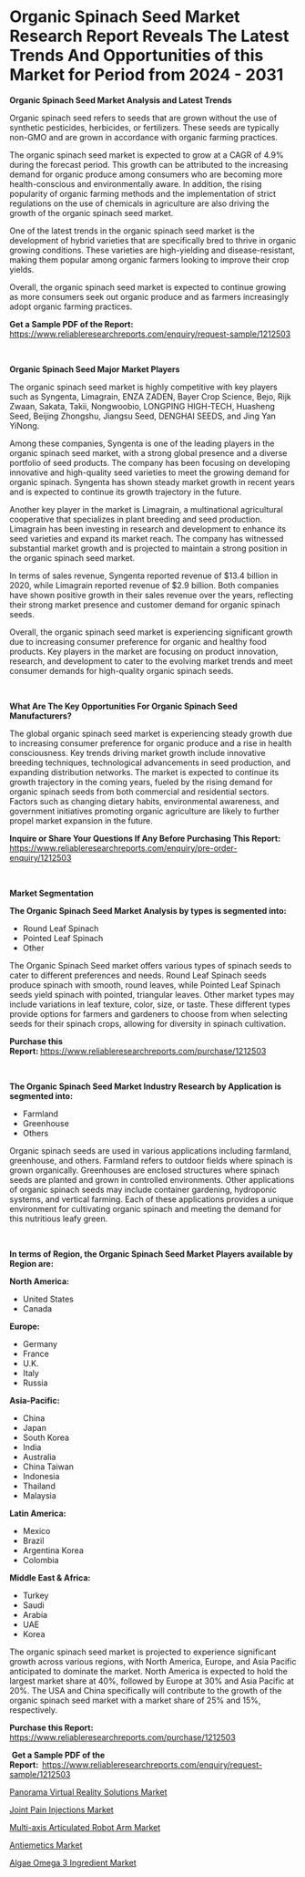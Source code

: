 <p><h1>Organic Spinach Seed Market Research Report Reveals The Latest Trends And Opportunities of this Market for Period from 2024 - 2031</h1></p><p><strong>Organic Spinach Seed Market Analysis and Latest Trends</strong></p>
<p><p>Organic spinach seed refers to seeds that are grown without the use of synthetic pesticides, herbicides, or fertilizers. These seeds are typically non-GMO and are grown in accordance with organic farming practices.</p><p>The organic spinach seed market is expected to grow at a CAGR of 4.9% during the forecast period. This growth can be attributed to the increasing demand for organic produce among consumers who are becoming more health-conscious and environmentally aware. In addition, the rising popularity of organic farming methods and the implementation of strict regulations on the use of chemicals in agriculture are also driving the growth of the organic spinach seed market.</p><p>One of the latest trends in the organic spinach seed market is the development of hybrid varieties that are specifically bred to thrive in organic growing conditions. These varieties are high-yielding and disease-resistant, making them popular among organic farmers looking to improve their crop yields.</p><p>Overall, the organic spinach seed market is expected to continue growing as more consumers seek out organic produce and as farmers increasingly adopt organic farming practices.</p></p>
<p><strong>Get a Sample PDF of the Report:&nbsp;</strong> <a href="https://www.reliableresearchreports.com/enquiry/request-sample/1212503">https://www.reliableresearchreports.com/enquiry/request-sample/1212503</a></p>
<p>&nbsp;</p>
<p><strong>Organic Spinach Seed Major Market Players</strong></p>
<p><p>The organic spinach seed market is highly competitive with key players such as Syngenta, Limagrain, ENZA ZADEN, Bayer Crop Science, Bejo, Rijk Zwaan, Sakata, Takii, Nongwoobio, LONGPING HIGH-TECH, Huasheng Seed, Beijing Zhongshu, Jiangsu Seed, DENGHAI SEEDS, and Jing Yan YiNong. </p><p>Among these companies, Syngenta is one of the leading players in the organic spinach seed market, with a strong global presence and a diverse portfolio of seed products. The company has been focusing on developing innovative and high-quality seed varieties to meet the growing demand for organic spinach. Syngenta has shown steady market growth in recent years and is expected to continue its growth trajectory in the future.</p><p>Another key player in the market is Limagrain, a multinational agricultural cooperative that specializes in plant breeding and seed production. Limagrain has been investing in research and development to enhance its seed varieties and expand its market reach. The company has witnessed substantial market growth and is projected to maintain a strong position in the organic spinach seed market.</p><p>In terms of sales revenue, Syngenta reported revenue of $13.4 billion in 2020, while Limagrain reported revenue of $2.9 billion. Both companies have shown positive growth in their sales revenue over the years, reflecting their strong market presence and customer demand for organic spinach seeds.</p><p>Overall, the organic spinach seed market is experiencing significant growth due to increasing consumer preference for organic and healthy food products. Key players in the market are focusing on product innovation, research, and development to cater to the evolving market trends and meet consumer demands for high-quality organic spinach seeds.</p></p>
<p>&nbsp;</p>
<p><strong>What Are The Key Opportunities For Organic Spinach Seed Manufacturers?</strong></p>
<p><p>The global organic spinach seed market is experiencing steady growth due to increasing consumer preference for organic produce and a rise in health consciousness. Key trends driving market growth include innovative breeding techniques, technological advancements in seed production, and expanding distribution networks. The market is expected to continue its growth trajectory in the coming years, fueled by the rising demand for organic spinach seeds from both commercial and residential sectors. Factors such as changing dietary habits, environmental awareness, and government initiatives promoting organic agriculture are likely to further propel market expansion in the future.</p></p>
<p><strong>Inquire or Share Your Questions If Any Before Purchasing This Report:</strong> <a href="https://www.reliableresearchreports.com/enquiry/pre-order-enquiry/1212503">https://www.reliableresearchreports.com/enquiry/pre-order-enquiry/1212503</a></p>
<p>&nbsp;</p>
<p><strong>Market Segmentation</strong></p>
<p><strong>The Organic Spinach Seed Market Analysis by types is segmented into:</strong></p>
<p><ul><li>Round Leaf Spinach</li><li>Pointed Leaf Spinach</li><li>Other</li></ul></p>
<p><p>The Organic Spinach Seed market offers various types of spinach seeds to cater to different preferences and needs. Round Leaf Spinach seeds produce spinach with smooth, round leaves, while Pointed Leaf Spinach seeds yield spinach with pointed, triangular leaves. Other market types may include variations in leaf texture, color, size, or taste. These different types provide options for farmers and gardeners to choose from when selecting seeds for their spinach crops, allowing for diversity in spinach cultivation.</p></p>
<p><strong>Purchase this Report:&nbsp;</strong><a href="https://www.reliableresearchreports.com/purchase/1212503">https://www.reliableresearchreports.com/purchase/1212503</a></p>
<p>&nbsp;</p>
<p><strong>The Organic Spinach Seed Market Industry Research by Application is segmented into:</strong></p>
<p><ul><li>Farmland</li><li>Greenhouse</li><li>Others</li></ul></p>
<p><p>Organic spinach seeds are used in various applications including farmland, greenhouse, and others. Farmland refers to outdoor fields where spinach is grown organically. Greenhouses are enclosed structures where spinach seeds are planted and grown in controlled environments. Other applications of organic spinach seeds may include container gardening, hydroponic systems, and vertical farming. Each of these applications provides a unique environment for cultivating organic spinach and meeting the demand for this nutritious leafy green.</p></p>
<p>&nbsp;</p>
<p><strong>In terms of Region, the Organic Spinach Seed Market Players available by Region are:</strong></p>
<p>
    <p> <strong> North America: </strong>
        <ul>
            <li>United States</li>
            <li>Canada</li>
        </ul>
        </p> 
    <p> <strong> Europe: </strong>
        <ul>
            <li>Germany</li>
            <li>France</li>
            <li>U.K.</li>
            <li>Italy</li>
            <li>Russia</li>
        </ul>
        </p> 
    <p> <strong> Asia-Pacific: </strong>
        <ul>
            <li>China</li>
            <li>Japan</li>
            <li>South Korea</li>
            <li>India</li>
            <li>Australia</li>
            <li>China Taiwan</li>
            <li>Indonesia</li>
            <li>Thailand</li>
            <li>Malaysia</li>
        </ul>
        </p> 
    <p> <strong> Latin America: </strong>
        <ul>
            <li>Mexico</li>
            <li>Brazil</li>
            <li>Argentina Korea</li>
            <li>Colombia</li>
        </ul>
        </p> 
    <p> <strong> Middle East & Africa: </strong>
        <ul>
            <li>Turkey</li>
            <li>Saudi</li>
            <li>Arabia</li>
            <li>UAE</li>
            <li>Korea</li>
        </ul>
    </p>
    </p>
<p><p>The organic spinach seed market is projected to experience significant growth across various regions, with North America, Europe, and Asia Pacific anticipated to dominate the market. North America is expected to hold the largest market share at 40%, followed by Europe at 30% and Asia Pacific at 20%. The USA and China specifically will contribute to the growth of the organic spinach seed market with a market share of 25% and 15%, respectively.</p></p>
<p><strong>Purchase this Report: </strong><a href="https://www.reliableresearchreports.com/purchase/1212503">https://www.reliableresearchreports.com/purchase/1212503</a></p>
<p>&nbsp;<strong>Get a Sample PDF of the Report:&nbsp;&nbsp;</strong><a href="https://www.reliableresearchreports.com/enquiry/request-sample/1212503">https://www.reliableresearchreports.com/enquiry/request-sample/1212503</a></p>
<p><strong></strong></p>
<p><p><a href="https://github.com/globismark/Market-Research-Report-List-2/blob/main/panorama-virtual-reality-solutions-market.md">Panorama Virtual Reality Solutions Market</a></p><p><a href="https://medium.com/@jeanklein09/joint-pain-injections-nbsp-market-focuses-on-market-share-size-and-projected-forecast-till-2031-4a05052422de">Joint Pain Injections Market</a></p><p><a href="https://github.com/bobicer/Market-Research-Report-List-2/blob/main/multi-axis-articulated-robot-arm-market.md">Multi-axis Articulated Robot Arm Market</a></p><p><a href="https://medium.com/@jeanklein09/analyzing-antiemetics-market-global-industry-perspective-and-forecast-2024-to-2031-af8c3b85d9c9">Antiemetics Market</a></p><p><a href="https://medium.com/@rosiekuhn_28077/algae-omega-3-ingredient-market-competitive-analysis-market-trends-and-forecast-to-2031-9fa01253de1a">Algae Omega 3 Ingredient Market</a></p></p>